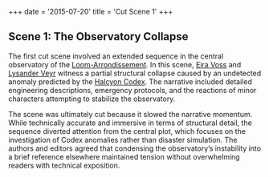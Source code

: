 +++
date = '2015-07-20'
title = 'Cut Scene 1'
+++

## Scene 1: The Observatory Collapse

The first cut scene involved an extended sequence in the central observatory of the [Loom-Arrondissement](/places/loom-arrondissement). In this scene, [Eira Voss](/characters/eira-voss) and [Lysander Veyr](/characters/lysander-veyr) witness a partial structural collapse caused by an undetected anomaly predicted by the [Halcyon Codex](/others/halcyon-codex). The narrative included detailed engineering descriptions, emergency protocols, and the reactions of minor characters attempting to stabilize the observatory.

The scene was ultimately cut because it slowed the narrative momentum. While technically accurate and immersive in terms of structural detail, the sequence diverted attention from the central plot, which focuses on the investigation of Codex anomalies rather than disaster simulation. The authors and editors agreed that condensing the observatory’s instability into a brief reference elsewhere maintained tension without overwhelming readers with technical exposition.
